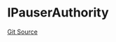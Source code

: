 # IPauserAuthority
[Git Source](https://github.com/Level-Money/contracts/blob/0fa663cd541ef95fb08cd2849fd8cc2be3967548/src/v2/interfaces/level/IPauserAuthority.sol)


